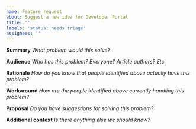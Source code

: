 ```yaml
---
name: Feature request
about: Suggest a new idea for Developer Portal
title: ''
labels: 'status: needs triage'
assignees: ''
---
```


**Summary**
_What problem would this solve?_

**Audience**
_Who has this problem? Everyone? Article authors? Etc._

**Rationale**
_How do you know that people identified above actually have this problem?_

**Workaround**
_How are the people identified above currently handling this problem?_

**Proposal**
_Do you have suggestions for solving this problem?_

**Additional context**
_Is there anything else we should know?_
